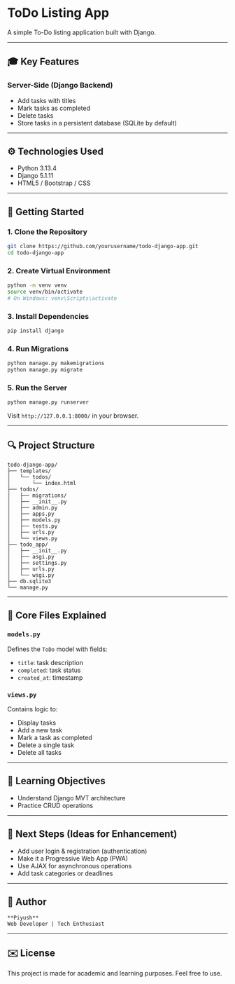 # ToDo Listing App

A simple To-Do listing application built with Django.

---

## 🎓 Key Features

### Server-Side (Django Backend)

* Add tasks with titles
* Mark tasks as completed
* Delete tasks
* Store tasks in a persistent database (SQLite by default)

---

## ⚙️ Technologies Used

* Python 3.13.4
* Django 5.1.11
* HTML5 / Bootstrap / CSS

---

## 📅 Getting Started

### 1. Clone the Repository

```bash
git clone https://github.com/yourusername/todo-django-app.git
cd todo-django-app
```

### 2. Create Virtual Environment

```bash
python -m venv venv
source venv/bin/activate
# On Windows: venv\Scripts\activate
```

### 3. Install Dependencies

```bash
pip install django
```

### 4. Run Migrations

```bash
python manage.py makemigrations
python manage.py migrate
```

### 5. Run the Server

```bash
python manage.py runserver
```

Visit `http://127.0.0.1:8000/` in your browser.

---

## 🔍 Project Structure

```
todo-django-app/
├── templates/
│   └── todos/
│       └── index.html
├── todos/
│   ├── migrations/
│   ├── __init__.py
│   ├── admin.py
│   ├── apps.py
│   ├── models.py
│   ├── tests.py
│   ├── urls.py
│   └── views.py
├── todo_app/
│   ├── __init__.py
│   ├── asgi.py
│   ├── settings.py
│   ├── urls.py
│   └── wsgi.py
├── db.sqlite3
└── manage.py
```

---

## 🔧 Core Files Explained

### `models.py`

Defines the `ToDo` model with fields:

* `title`: task description
* `completed`: task status
* `created_at`: timestamp

### `views.py`

Contains logic to:

* Display tasks
* Add a new task
* Mark a task as completed
* Delete a single task
* Delete all tasks

---

## 📖 Learning Objectives

* Understand Django MVT architecture
* Practice CRUD operations

---

## 🚀 Next Steps (Ideas for Enhancement)

* Add user login & registration (authentication)
* Make it a Progressive Web App (PWA)
* Use AJAX for asynchronous operations
* Add task categories or deadlines

---

## 🌟 Author

```
**Piyush**
Web Developer | Tech Enthusiast
```

---

## ✉️ License

This project is made for academic and learning purposes. Feel free to use.
